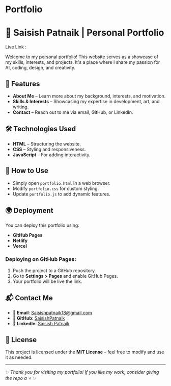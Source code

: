 # Portfolio
# 🚀 Saisish Patnaik | Personal Portfolio 
Live Link :

Welcome to my personal portfolio! This website serves as a showcase of my skills, interests, and projects. It's a place where I share my passion for AI, coding, design, and creativity.

## 🌟 Features
- **About Me** – Learn more about my background, interests, and motivation.
- **Skills & Interests** – Showcasing my expertise in development, art, and writing.
- **Contact** – Reach out to me via email, GitHub, or LinkedIn.

## 🛠 Technologies Used
- **HTML** – Structuring the website.
- **CSS** – Styling and responsiveness.
- **JavaScript** – For adding interactivity.

## 🎯 How to Use
- Simply open `portfolio.html` in a web browser.
- Modify `portfolio.css` for custom styling.
- Update `portfolio.js` to add dynamic features.

## 🌍 Deployment
You can deploy this portfolio using:
- **GitHub Pages**
- **Netlify**
- **Vercel**

### Deploying on GitHub Pages:
1. Push the project to a GitHub repository.
2. Go to **Settings > Pages** and enable GitHub Pages.
3. Your portfolio will be live the link.

## 📬 Contact Me
- **📧 Email**: Saisishpatnaik18@gmail.com
- **🐙 GitHub**: [SaisishPatnaik](https://github.com/SaisishPatnaik)
- **🔗 LinkedIn**: [Saisish Patnaik](https://www.linkedin.com/in/saisish-patnaik-45b635323)

## 📜 License
This project is licensed under the **MIT License** – feel free to modify and use it as needed.

---
✨ _Thank you for visiting my portfolio! If you like my work, consider giving the repo a ⭐_ ✨

